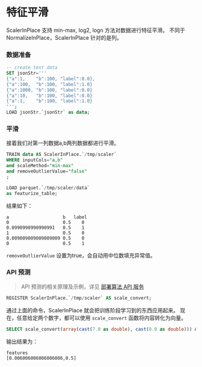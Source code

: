 # 特征平滑

ScalerInPlace 支持 min-max, log2, logn 方法对数据进行特征平滑。
不同于 NormalizeInPlace，ScalerInPlace 针对的是列。

### 数据准备

```sql
-- create test data
SET jsonStr='''
{"a":1,    "b":100, "label":0.0},
{"a":100,  "b":100, "label":1.0}
{"a":1000, "b":100, "label":0.0}
{"a":10,   "b":100, "label":0.0}
{"a":1,    "b":100, "label":1.0}
''';
LOAD jsonStr.`jsonStr` as data;
```

### 平滑

接着我们对第一列数据a,b两列数据都进行平滑。

```sql
TRAIN data AS ScalerInPlace.`/tmp/scaler`
WHERE inputCols="a,b"
and scaleMethod="min-max"
and removeOutlierValue="false"
;

LOAD parquet.`/tmp/scaler/data` 
as featurize_table;
```

结果如下：

```
a                    b   label
0	                 0.5	0
0.0990990990990991	 0.5	1
1	                 0.5	0
0.009009009009009009 0.5	0
0	                 0.5	1
```

`removeOutlierValue` 设置为true，会自动用中位数填充异常值。


### API 预测

> API 预测的相关原理及示例，详见 [部署算法 API 服务](/byzer-lang/zh-cn/ml/api_service/README.md)

```sql
REGISTER ScalerInPlace.`/tmp/scaler` AS scale_convert;
```

通过上面的命令，ScalerInPlace 就会把训练阶段学习到的东西应用起来。
现在，任意给定两个数字，都可以使用 `scale_convert` 函数将内容转化为向量。

```sql
SELECT scale_convert(array(cast(7.0 as double), cast(8.0 as double))) AS features AS outputt;
```

输出结果为：

```
features
[0.006006006006006006,0.5]
```

